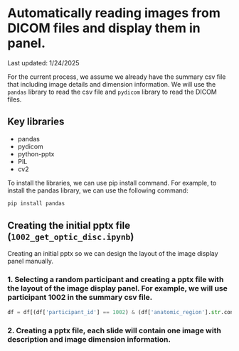 # Automatically reading images from DICOM files and display them in panel.

Last updated: 1/24/2025

For the current process, we assume we already have the summary csv file that including image details and dimension information. We will use the `pandas` library to read the csv file and `pydicom` library to read the DICOM files.

## Key libraries
- pandas
- pydicom
- python-pptx
- PIL
- cv2

To install the libraries, we can use pip install command. For example, to install the pandas library, we can use the following command:
```bash
pip install pandas
```

## Creating the initial pptx file (`1002_get_optic_disc.ipynb`)
Creating an initial pptx so we can design the layout of the image display panel manually.


### 1. Selecting a random participant and creating a pptx file with the layout of the image display panel. For example, we will use participant 1002 in the summary csv file. 

```python
df = df[(df['participant_id'] == 1002) & (df['anatomic_region'].str.contains("optic", case=False))]
```

### 2. Creating a pptx file, each slide will contain one image with description and image dimension information.

```python
